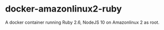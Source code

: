 # docker-amazonlinux2-ruby
A docker container running Ruby 2.6, NodeJS 10 on Amazonlinux 2 as root.
